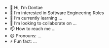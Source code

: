 - 👋 Hi, I’m Dontae
- 👀 I’m interested in Software Engineering Roles
- 🌱 I’m currently learning  ...
- 💞️ I’m looking to collaborate on ...
- 📫 How to reach me ...
- 😄 Pronouns: ...
- ⚡ Fun fact: ...

<!---
dtysonhi/dtysonhi is a ✨ special ✨ repository because its `README.md` (this file) appears on your GitHub profile.
You can click the Preview link to take a look at your changes.
--->
